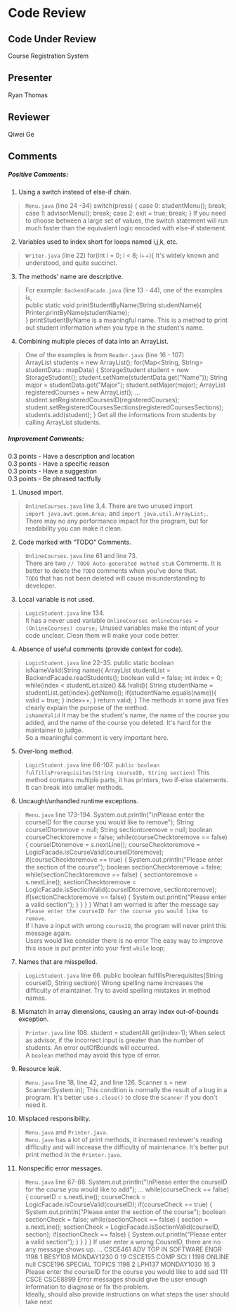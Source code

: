 # Code Review

## Code Under Review
Course Registration System

## Presenter
Ryan Thomas

## Reviewer
Qiwei Ge

## Comments

##### Positive Comments:
1. Using a switch instead of else-if chain.  
>`Menu.java` (line 24 -34)
>			switch(press) {
			case 0:
				studentMenu();
				break;
			case 1:
				advisorMenu();
				break;
			case 2:
				exit = true;
				break;
			}
>If you need to choose between a large set of values, the switch statement will run much faster than the equivalent logic encoded with else-if statement.

2. Variables used to index short for loops named i,j,k, etc.  
>`Writer.java` (line 22)
>            for(int i = 0; i < 8; i++){
>It's widely known and understood, and quite succinct.

3. The methods' name are descriptive.  
>For example: `BackendFacade.java` (line 13 - 44), one of the examples is,  
>     public static void printStudentByName(String studentName){  
          Printer.printByName(studentName);  
          }
>printStudentByName is a meaningful name. This is a method to print out student information when you type in the student's name.

4. Combining multiple pieces of data into an ArrayList.
>One of the examples is from `Reader.java` (line 16 - 107)  
>     ArrayList<StorageStudent> students  = new ArrayList<StorageStudent>();
          for(Map<String, String> studentData : mapData) {
            StorageStudent student = new StorageStudent();
			      student.setName(studentData.get("Name"));
			      String major = studentData.get("Major");
			      student.setMajor(major);
			      ArrayList<String> registeredCourses = new ArrayList<String>();
			      ...  
			      student.setRegisteredCoursesID(registeredCourses);
			      student.setRegisteredCoursesSections(registeredCoursesSections);
			      students.add(student);
          }
>Get all the informations from students by calling ArrayList students.

##### Improvement Comments:
0.3 points - Have a description and location  
0.3 points - Have a specific reason  
0.3 points - Have a suggestion  
0.3 points - Be phrased tactfully  
1. Unused import.  
>`OnlineCourses.java` line 3,4. There are two unused import\
`import java.awt.geom.Area;` and `import java.util.ArrayList;`.\
There may no any performance impact for the program, but for readability you can make it clean.

2. Code marked with “TODO” Comments.
>`OnlineCourses.java` line 61 and line 73.\
 There are two `// TODO Auto-generated method stub` Comments. It is better to delete the `TODO` comments when you've done that.\
`TODO` that has not been deleted will cause misunderstanding to developer.

3. Local variable is not used.
>`LogicStudent.java` line 134.\
 It has a never used variable `OnlineCourses onlineCourses = (OnlineCourses) course;` Unused variables make the intent of your code unclear. Clean them will make your code better.

4. Absence of useful comments (provide context for code).
 >`LogicStudent.java` line 22-35.
 >      public static boolean isNameValid(String name){
            ArrayList<StorageStudent> studentList =   BackendFacade.readStudents();
            boolean valid = false;
            int index = 0;
            while(index < studentList.size() && !valid){
                String studentName = studentList.get(index).getName();
                if(studentName.equals(name)){
                    valid = true;
                  }
                  index++;
                }
                return valid;
              }
>The methods in some java files clearly explain the purpose of the method.   
`isNameValid` it may be the student's name, the name of the course you added, and the name of the course you deleted. It's hard for the maintainer to judge.  
So a meaningful comment is very important here.

5. Over-long method.
 >`LogicStudent.java` line 66-107.
 >`public boolean fulfillsPrerequisites(String courseID, String section)` This method contains multiple parts, it has printers, two if-else statements. It can break into smaller methods.

6. Uncaught/unhandled runtime exceptions.
>`Menu.java` line 173-194.
>				 System.out.println("\nPlease enter the courseID for the course you would like to remove");
					String courseIDtoremove = null;
					String  sectiontoremove = null;
					boolean courseChecktoremove = false;
					while(courseChecktoremove == false) {
						courseIDtoremove = s.nextLine();
						courseChecktoremove = LogicFacade.isCourseValid(courseIDtoremove);
						if(courseChecktoremove == true) {
							System.out.println("Please enter the section of the course");
							boolean sectionChecktoremove = false;
							while(sectionChecktoremove == false) {
								sectiontoremove = s.nextLine();
								sectionChecktoremove = LogicFacade.isSectionValid(courseIDtoremove, sectiontoremove);
								if(sectionChecktoremove  == false) {
									System.out.println("Please enter a valid section");
								}
							}
						}
					}
>What I am worried is after the message say `Please enter the courseID for the course you would like to remove`. \
If I have a input with wrong `courseID`, the program will never print this message again.\
Users would like consider there is no error The easy way to improve this issue is put printer into your first `while` loop;

7. Names that are misspelled.
>`LogicStudent.java` line 66.
>       public boolean fulfillsPrerequisites(String courseID, String section){
>Wrong spelling name increases the difficulty of maintainer. Try to avoid spelling mistakes in method names.

8. Mismatch in array dimensions, causing an array index out-of-bounds exception.
>`Printer.java` line 108.
> 			student  = studentAll.get(index-1);
>When select as advisor, if the incorrect input is greater than the number of students. An error outOfBounds will occurred.\
A `boolean` method may avoid this type of error.

9. Resource leak.
>`Menu.java` line 18, line 42, and line 126.
>		Scanner s = new Scanner(System.in);
>This condition is normally the result of a bug in a program. It's better use `s.close()` to close the `Scanner` if you don't need it.

10. Misplaced responsibility.
>`Menu.java` and `Printer.java`.\
>`Menu.jave` has a lot of print methods, it increased reviewer's reading difficulty and will increase the difficulty of maintenance. It's better put print method in the `Printer.java`.

11. Nonspecific error messages.
>`Menu.java` line 67-88.
>             System.out.println("\nPlease enter the courseID for the course you would like to add");
                      ...
      	       while(courseCheck == false) {
					courseID = s.nextLine();
					courseCheck = LogicFacade.isCourseValid(courseID);
					if(courseCheck == true) {
						System.out.println("Please enter the section of the course");
						boolean sectionCheck = false;
						while(sectionCheck == false) {
							section = s.nextLine();
							sectionCheck = LogicFacade.isSectionValid(courseID, section);
							if(sectionCheck  == false) {
								System.out.println("Please enter a valid section");
							}
						}
					}
				}
>If user enter a wrong CousreID, there are no any message shows up.
>       ...
        CSCE461      ADV TOP IN SOFTWARE ENGR                1198                   1             BESY108          MONDAY1230                   0                  19
        CSCE155                    COMP SCI I                1198              ONLINE                                                                                                                              null
        CSCE196                SPECIAL TOPICS                1198                   2              LPH137          MONDAY1030                  16                   3
        Please enter the courseID for the course you would like to add
        sad
        111
        CSCE
        CSCE8899
>Error messages should give the user enough information to diagnose or fix the problem.\
Ideally, should also provide instructions on what steps the user should take next
